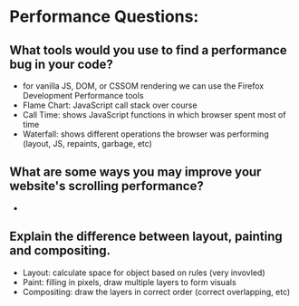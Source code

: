 # Performance Questions:

## What tools would you use to find a performance bug in your code?

* for vanilla JS, DOM, or CSSOM rendering we can use the Firefox Development
  Performance tools
* Flame Chart: JavaScript call stack over course
* Call Time: shows JavaScript functions in which browser spent most of time
* Waterfall: shows different operations the browser was performing (layout, JS,
  repaints, garbage, etc)

## What are some ways you may improve your website's scrolling performance?

-

## Explain the difference between layout, painting and compositing.

* Layout: calculate space for object based on rules (very invovled)
* Paint: filling in pixels, draw multiple layers to form visuals
* Compositing: draw the layers in correct order (correct overlapping, etc)
